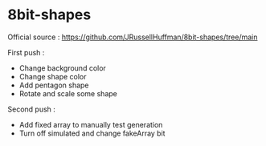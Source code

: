 # 8bit-shapes
Official source : https://github.com/JRussellHuffman/8bit-shapes/tree/main

First push :
- Change background color
- Change shape color
- Add pentagon shape
- Rotate and scale some shape

Second push :
- Add fixed array to manually test generation
- Turn off simulated and change fakeArray bit

